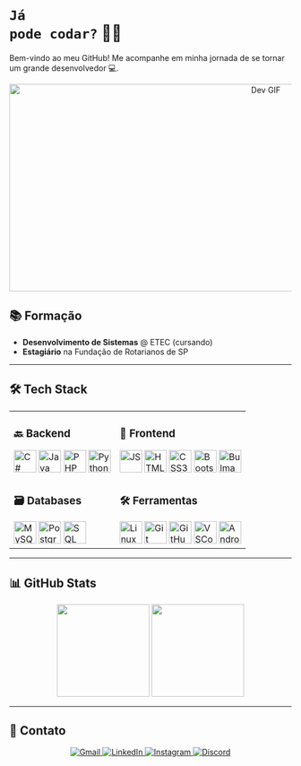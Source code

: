 
# <code style="color:name_color">Já pode codar?</code> 👨‍💻

Bem-vindo ao meu GitHub! Me acompanhe em minha jornada de se tornar um grande desenvolvedor 💻.

<div align="center">
  <img src="https://i.pinimg.com/originals/e1/7a/b9/e17ab9681bec36303a67cd0e13a7b170.gif" alt="Dev GIF" width="900" height="370">
</div>

## 📚 Formação
- **Desenvolvimento de Sistemas** @ ETEC (cursando)
- **Estagiário** na Fundação de Rotarianos de SP

---

## 🛠 Tech Stack

<div align="center">
  <table>
    <tr>
      <!-- Coluna Backend -->
      <td valign="top">
        <h3>🔙 Backend</h3>
        <div>
          <img src="https://cdn.jsdelivr.net/gh/devicons/devicon/icons/csharp/csharp-original.svg" height="40" alt="C#"/>
          <img src="https://cdn.jsdelivr.net/gh/devicons/devicon/icons/java/java-original.svg" height="40" alt="Java"/>
          <img src="https://cdn.jsdelivr.net/gh/devicons/devicon/icons/php/php-original.svg" height="40" alt="PHP"/>
          <img src="https://cdn.jsdelivr.net/gh/devicons/devicon/icons/python/python-original.svg" height="40" alt="Python"/>
        </div>
      </td>
      <!-- Coluna Frontend -->
      <td valign="top">
        <h3>🎨 Frontend</h3>
        <div>
          <img src="https://cdn.jsdelivr.net/gh/devicons/devicon/icons/javascript/javascript-original.svg" height="40" alt="JS"/>
          <img src="https://cdn.jsdelivr.net/gh/devicons/devicon/icons/html5/html5-original.svg" height="40" alt="HTML5"/>
          <img src="https://cdn.jsdelivr.net/gh/devicons/devicon/icons/css3/css3-original.svg" height="40" alt="CSS3"/>
          <img src="https://cdn.jsdelivr.net/gh/devicons/devicon/icons/bootstrap/bootstrap-original.svg" height="40" alt="Bootstrap"/>
          <img src="https://cdn.jsdelivr.net/gh/devicons/devicon/icons/bulma/bulma-plain.svg" height="40" alt="Bulma"/>
        </div>
      </td>
    </tr>
    <tr>
      <!-- Coluna Databases -->
      <td valign="top">
        <h3>🗃 Databases</h3>
        <div>
          <img src="https://cdn.jsdelivr.net/gh/devicons/devicon/icons/mysql/mysql-original.svg" height="40" alt="MySQL"/>
          <img src="https://cdn.jsdelivr.net/gh/devicons/devicon/icons/postgresql/postgresql-original.svg" height="40" alt="PostgreSQL"/>
          <img src="https://cdn.jsdelivr.net/gh/devicons/devicon/icons/microsoftsqlserver/microsoftsqlserver-plain.svg" height="40" alt="SQL Server"/>
        </div>
      </td>
      <!-- Coluna Ferramentas -->
      <td valign="top">
        <h3>🛠 Ferramentas</h3>
        <div>
          <img src="https://cdn.jsdelivr.net/gh/devicons/devicon/icons/linux/linux-original.svg" height="40" alt="Linux"/>
          <img src="https://cdn.jsdelivr.net/gh/devicons/devicon/icons/git/git-original.svg" height="40" alt="Git"/>
          <img src="https://cdn.jsdelivr.net/gh/devicons/devicon/icons/github/github-original.svg" height="40" alt="GitHub"/>
          <img src="https://cdn.jsdelivr.net/gh/devicons/devicon/icons/vscode/vscode-original.svg" height="40" alt="VSCode"/>
          <img src="https://cdn.jsdelivr.net/gh/devicons/devicon/icons/androidstudio/androidstudio-original.svg" height="40" alt="Android Studio"/>
        </div>
      </td>
    </tr>
  </table>
</div>

---

## 📊 GitHub Stats

<div align="center">
  <img height="165em" src="https://github-readme-stats.vercel.app/api/top-langs/?username=mr1c10&layout=compact&langs_count=6&theme=default"/>
  <img height="165em" src="https://github-readme-stats.vercel.app/api?username=mr1c10&show_icons=true&theme=default&include_all_commits=true"/>
</div>

---

## 📩 Contato

<div align="center">
  <a href="mailto:mauriciorcsouza1206@gmail.com">
    <img src="https://img.shields.io/badge/Gmail-D14836?style=for-the-badge&logo=gmail&logoColor=white" alt="Gmail">
  </a>
  <a href="https://www.linkedin.com/in/mr1c10">
    <img src="https://img.shields.io/badge/LinkedIn-0077B5?style=for-the-badge&logo=linkedin&logoColor=white" alt="LinkedIn">
  </a>
  <a href="https://www.instagram.com/_mau_rodrigues">
    <img src="https://img.shields.io/badge/Instagram-E4405F?style=for-the-badge&logo=instagram&logoColor=white" alt="Instagram">
  </a>
  <a href="https://discord.com/users/688597843833126963">
    <img src="https://img.shields.io/badge/Discord-7289DA?style=for-the-badge&logo=discord&logoColor=white" alt="Discord">
  </a>
</div>
